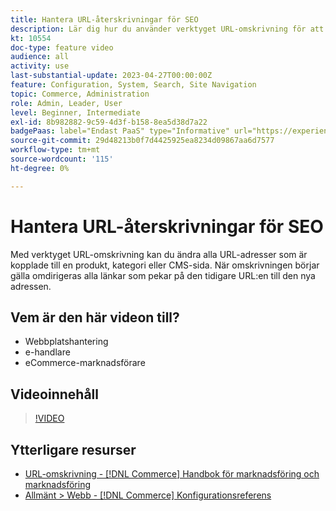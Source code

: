 ```yaml
---
title: Hantera URL-återskrivningar för SEO
description: Lär dig hur du använder verktyget URL-omskrivning för att ändra URL-adresser som är kopplade till en produkt, kategori eller CMS-sida.
kt: 10554
doc-type: feature video
audience: all
activity: use
last-substantial-update: 2023-04-27T00:00:00Z
feature: Configuration, System, Search, Site Navigation
topic: Commerce, Administration
role: Admin, Leader, User
level: Beginner, Intermediate
exl-id: 8b982882-9c59-4d3f-b158-8ea5d38d7a22
badgePaas: label="Endast PaaS" type="Informative" url="https://experienceleague.adobe.com/sv/docs/commerce/user-guides/product-solutions" tooltip="Gäller endast Adobe Commerce i molnprojekt (Adobe-hanterad PaaS-infrastruktur) och lokala projekt."
source-git-commit: 29d48213b0f7d4425925ea8234d09867aa6d7577
workflow-type: tm+mt
source-wordcount: '115'
ht-degree: 0%

---
```


# Hantera URL-återskrivningar för SEO

Med verktyget URL-omskrivning kan du ändra alla URL-adresser som är kopplade till en produkt, kategori eller CMS-sida. När omskrivningen börjar gälla omdirigeras alla länkar som pekar på den tidigare URL:en till den nya adressen.

## Vem är den här videon till?

- Webbplatshantering
- e-handlare
- eCommerce-marknadsförare

## Videoinnehåll

>[!VIDEO](https://video.tv.adobe.com/v/343751?quality=12&learn=on)

## Ytterligare resurser

- [URL-omskrivning - [!DNL Commerce] Handbok för marknadsföring och marknadsföring](https://experienceleague.adobe.com/docs/commerce-admin/marketing/seo/url-rewrites/url-rewrite.html?lang=sv-SE)
- [Allmänt > Webb - [!DNL Commerce] Konfigurationsreferens](https://experienceleague.adobe.com/docs/commerce-admin/config/general/web.html?lang=sv-SE)
